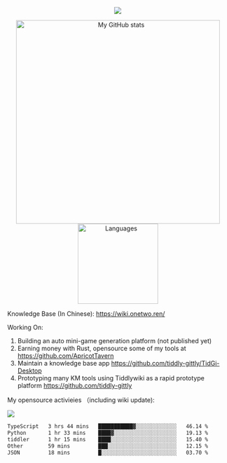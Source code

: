 <a href="https://github.com/linonetwo">
    <p align="center">
        <img src="https://github-profile-trophy.vercel.app/?username=linonetwo&column=7&theme=onedark"/>
    </p>
</a>
<a align="center" href="https://github.com/linonetwo">
  <p align="center">
    <img src="https://github-readme-stats.vercel.app/api?username=linonetwo&show_icons=true&count_private=true" alt="My GitHub stats" width="465"/>
    <img src="https://github-readme-stats.vercel.app/api/top-langs/?username=linonetwo&layout=compact&langs_count=10" alt="Languages" height="183">
  </p>
</a>

Knowledge Base (In Chinese): https://wiki.onetwo.ren/

Working On: 

1. Building an auto mini-game generation platform (not published yet)
1. Earning money with Rust, opensource some of my tools at https://github.com/ApricotTavern
1. Maintain a knowledge base app https://github.com/tiddly-gittly/TidGi-Desktop
1. Prototyping many KM tools using Tiddlywiki as a rapid prototype platform https://github.com/tiddly-gittly

My opensource activieies （including wiki update):

![](https://visitor-badge.glitch.me/badge?page_id=linonetwo.linonetwo)

<!--START_SECTION:waka-->

```txt
TypeScript   3 hrs 44 mins   ███████████▓░░░░░░░░░░░░░   46.14 %
Python       1 hr 33 mins    ████▓░░░░░░░░░░░░░░░░░░░░   19.13 %
tiddler      1 hr 15 mins    ████░░░░░░░░░░░░░░░░░░░░░   15.40 %
Other        59 mins         ███░░░░░░░░░░░░░░░░░░░░░░   12.15 %
JSON         18 mins         █░░░░░░░░░░░░░░░░░░░░░░░░   03.70 %
```

<!--END_SECTION:waka-->
